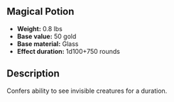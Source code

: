 ## Magical Potion

- **Weight:** 0.8 lbs
- **Base value:** 50 gold
- **Base material:** Glass
- **Effect duration:** 1d100+750 rounds

## Description

Confers ability to see invisible creatures for a duration.
